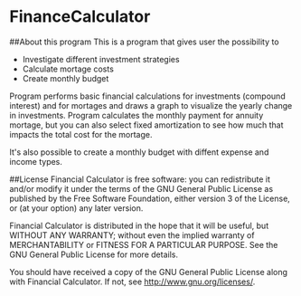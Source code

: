 # FinanceCalculator
##About this program
This is a program that gives user the possibility to 
* Investigate different investment strategies
* Calculate mortage costs
* Create monthly budget

Program performs basic financial calculations for investments (compound interest) and for mortages and draws a graph to visualize the yearly change in investments. Program calculates the monthly payment for annuity mortage, but you can also select fixed amortization to see how much that impacts the total cost for the mortage.

It's also possible to create a monthly budget with diffent expense and income types.

##License
Financial Calculator is free software: you can redistribute it and/or modify it under the terms of the GNU General Public License as published by the Free Software Foundation, either version 3 of the License, or (at your option) any later version.

Financial Calculator is distributed in the hope that it will be useful, but WITHOUT ANY WARRANTY; without even the implied warranty of MERCHANTABILITY or FITNESS FOR A PARTICULAR PURPOSE.  See the GNU General Public License for more details.

You should have received a copy of the GNU General Public License along with Financial Calculator.  If not, see <http://www.gnu.org/licenses/>.
